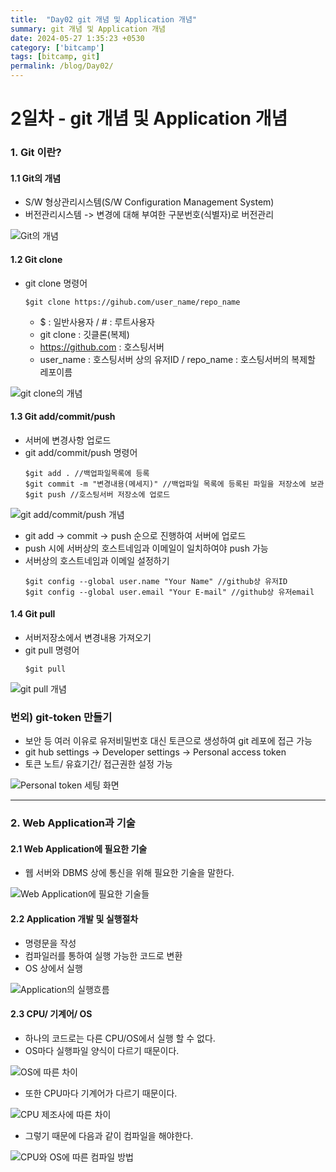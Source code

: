 ```yaml
---
title:  "Day02 git 개념 및 Application 개념"
summary: git 개념 및 Application 개념
date: 2024-05-27 1:35:23 +0530
category: ['bitcamp']
tags: [bitcamp, git]
permalink: /blog/Day02/
---
```



# 2일차 - git 개념 및 Application 개념

### 1. Git 이란?

#### 1.1 Git의 개념
- S/W 형상관리시스템(S/W Configuration Management System)
- 버전관리시스템 -> 변경에 대해 부여한 구분번호(식별자)로 버전관리

![Git의 개념](https://blog.kakaocdn.net/dn/9vTgp/btsHDiFdaql/SuNGoAIKGTtUI6PprKmXNk/img.png)

#### 1.2 Git clone
- git clone 명령어
  ```
  $git clone https://gihub.com/user_name/repo_name
  ```
  - $ : 일반사용자 / # : 루트사용자
  - git clone : 깃클론(복제)
  - https://github.com : 호스팅서버
  - user_name : 호스팅서버 상의 유저ID / repo_name : 호스팅서버의 복제할 레포이름

![git clone의 개념](https://blog.kakaocdn.net/dn/n8xvs/btsHETxjs6W/MLnivamT9EFHE61YeRcyj1/img.png)

#### 1.3 Git add/commit/push
- 서버에 변경사항 업로드
- git add/commit/push 명령어
  ```
  $git add . //백업파일목록에 등록
  $git commit -m "변경내용(메세지)" //백업파일 목록에 등록된 파일을 저장소에 보관
  $git push //호스팅서버 저장소에 업로드
  ```

![git add/commit/push 개념](https://blog.kakaocdn.net/dn/PEQia/btsHEZYtVwK/K8krigLLNYCgtDUlSjs2i1/img.png)

- git add -> commit -> push 순으로 진행하여 서버에 업로드
- push 시에 서버상의 호스트네임과 이메일이 일치하여야 push 가능
- 서버상의 호스트네임과 이메일 설정하기
  ```
  $git config --global user.name "Your Name" //github상 유저ID
  $git config --global user.email "Your E-mail" //github상 유저email
  ```

#### 1.4 Git pull
- 서버저장소에서 변경내용 가져오기
- git pull 명령어
  ```
  $git pull
  ```

![git pull 개념](https://blog.kakaocdn.net/dn/cfgHzm/btsHFbEt9dh/knTipl72v38OJeloiZeZE0/img.png)

### 번외) git-token 만들기
- 보안 등 여러 이유로 유저비밀번호 대신 토큰으로 생성하여 git 레포에 접근 가능
- git hub settings -> Developer settings -> Personal access token
- 토큰 노트/ 유효기간/ 접근권한 설정 가능

![Personal token 세팅 화면](https://blog.kakaocdn.net/dn/kAoY6/btsHDW9vwjq/a1S4weU7izkhN6mTeFTSN0/img.png)

---

### 2. Web Application과 기술

#### 2.1 Web Application에 필요한 기술
- 웹 서버와 DBMS 상에 통신을 위해 필요한 기술을 말한다.

![Web Application에 필요한 기술들](https://blog.kakaocdn.net/dn/bodRqe/btsHEoYSh43/tTEGqTVAGlGJ8Y2k5k90DK/img.png)

#### 2.2 Application 개발 및 실행절차
- 명령문을 작성
- 컴파일러를 통하여 실행 가능한 코드로 변환
- OS 상에서 실행

![Application의 실행흐름](https://blog.kakaocdn.net/dn/dCpkW9/btsHECJkUjQ/Qle5szslpfht4MELB2gx30/img.png)

#### 2.3 CPU/ 기계어/ OS
- 하나의 코드로는 다른 CPU/OS에서 실행 할 수 없다.
- OS마다 실행파일 양식이 다르기 때문이다.
  
![OS에 따른 차이](https://blog.kakaocdn.net/dn/vx3Y5/btsHEV9JVpp/wq1MIj8m8dnSqOKFt7InWK/img.png)

- 또한 CPU마다 기계어가 다르기 때문이다.
  
![CPU 제조사에 따른 차이](https://blog.kakaocdn.net/dn/b5e2ch/btsHFqatS7L/nplgDGu7mlkNIx8xxpcTW0/img.png)

- 그렇기 때문에 다음과 같이 컴파일을 해야한다.

![CPU와 OS에 따른 컴파일 방법](https://blog.kakaocdn.net/dn/b7Vgwq/btsHDiSLcMK/FnWkkIdiZpkfu4ndwvK72K/img.png)

